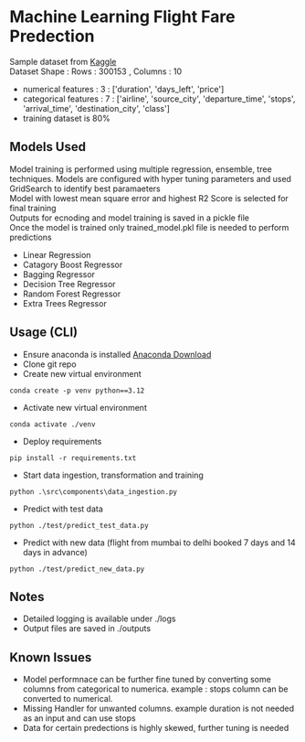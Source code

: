 # Machine Learning Flight Fare Predection

Sample dataset from [Kaggle](https://www.kaggle.com/)<br />
Dataset Shape : Rows : 300153 , Columns : 10<br />
- numerical features : 3 : ['duration', 'days_left', 'price']
- categorical features : 7 : ['airline', 'source_city', 'departure_time', 'stops', 'arrival_time', 'destination_city', 'class']
- training dataset is 80%

## Models Used
Model training is performed using multiple regression, ensemble, tree techniques. Models are configured with hyper tuning parameters and used GridSearch to identify best paramaeters<br />
Model with lowest mean square error and highest R2 Score is selected for final training<br />
Outputs for ecnoding and model training is saved in a pickle file<br />
Once the model is trained only trained_model.pkl file is needed to perform predictions<br />

- Linear Regression
- Catagory Boost Regressor
- Bagging Regressor
- Decision Tree Regressor
- Random Forest Regressor
- Extra Trees Regressor

## Usage (CLI)

- Ensure anaconda is installed [Anaconda Download](https://www.anaconda.com/download)
- Clone git repo
- Create new virtual environment
```
conda create -p venv python==3.12
```
- Activate new virtual environment
```
conda activate ./venv
```
- Deploy requirements
```
pip install -r requirements.txt
```
- Start data ingestion, transformation and training
```
python .\src\components\data_ingestion.py
```
- Predict with test data
```
python ./test/predict_test_data.py
```
- Predict with new data (flight from mumbai to delhi booked 7 days and 14 days in advance)
```
python ./test/predict_new_data.py
```

## Notes
- Detailed logging is available under ./logs
- Output files are saved in ./outputs

## Known Issues
 - Model performnace can be further  fine tuned by converting some columns from categorical to numerica. example : stops column can be converted to numerical.
 - Missing Handler for unwanted columns. example duration is not needed as an input and can use stops<br />
 - Data for certain predections is highly skewed, further tuning is needed<br />
